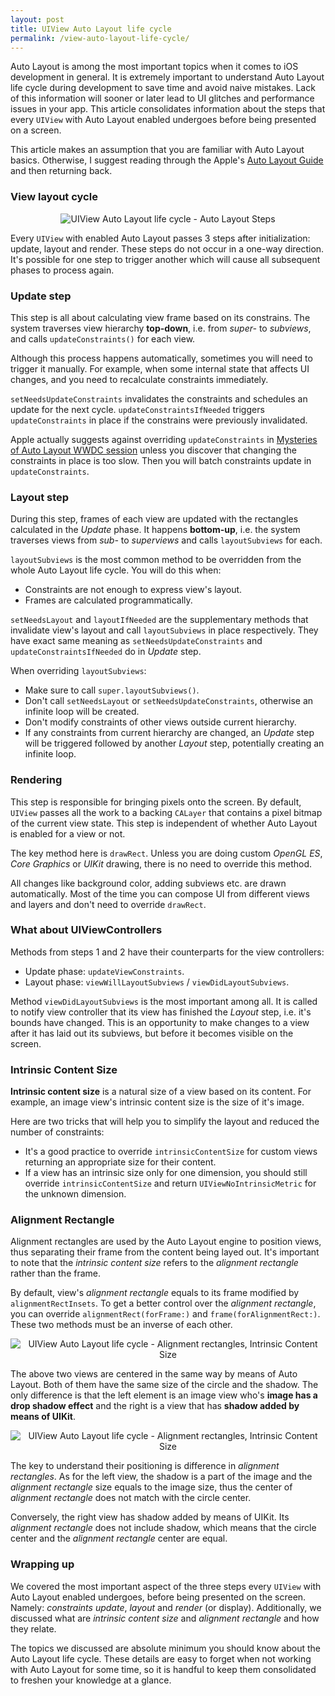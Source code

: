 ```yaml
---
layout: post
title: UIView Auto Layout life cycle
permalink: /view-auto-layout-life-cycle/
---
```


Auto Layout is among the most important topics when it comes to iOS development in general. It is extremely important to understand Auto Layout life cycle during development to save time and avoid naive mistakes. Lack of this information will sooner or later lead to UI glitches and performance issues in your app. This article consolidates information about the steps that every `UIView` with Auto Layout enabled undergoes before being presented on a screen.

This article makes an assumption that you are familiar with Auto Layout basics. Otherwise, I suggest reading through the Apple's [Auto Layout Guide][autolayout-guide] and then returning back.

### View layout cycle

<p align="center">
    <img src="{{ "/img/autolayout_1.svg" | absolute_url }}" alt="UIView Auto Layout life cycle - Auto Layout Steps"/>
</p>

Every `UIView` with enabled Auto Layout passes 3 steps after initialization: update, layout and render. These steps do not occur in a one-way direction. It's possible for one step to trigger another which will cause all subsequent phases to process again.

### Update step

This step is all about calculating view frame based on its constrains. The system traverses view hierarchy **top-down**, i.e. from *super-* to *subviews*, and calls `updateConstraints()` for each view.

Although this process happens automatically, sometimes you will need to trigger it manually. For example, when some internal state that affects UI changes, and you need to recalculate constraints immediately.

`setNeedsUpdateConstraints` invalidates the constraints and schedules an update for the next cycle. `updateConstraintsIfNeeded` triggers `updateConstraints` in place if the constrains were previously invalidated.

Apple actually suggests against overriding `updateConstraints` in [Mysteries of Auto Layout WWDC session](https://developer.apple.com/videos/wwdc/2015/?id=219) unless you discover that changing the constraints in place is too slow. Then you will batch constraints update in `updateConstraints`.

### Layout step

During this step, frames of each view are updated with the rectangles calculated in the *Update* phase. It happens **bottom-up**, i.e. the system traverses views from *sub-* to *superviews* and calls `layoutSubviews` for each.

`layoutSubviews` is the most common method to be overridden from the whole Auto Layout life cycle. You will do this when:
- Constraints are not enough to express view's layout.
- Frames are calculated programmatically.

`setNeedsLayout` and `layoutIfNeeded` are the supplementary methods that invalidate view's layout and call `layoutSubviews` in place respectively. They have exact same meaning as `setNeedsUpdateConstraints` and `updateConstraintsIfNeeded` do in *Update* step.

When overriding `layoutSubviews`:
- Make sure to call `super.layoutSubviews()`.
- Don't call `setNeedsLayout` or `setNeedsUpdateConstraints`, otherwise an infinite loop will be created.
- Don't modify constraints of other views outside current hierarchy.
- If any constraints from current hierarchy are changed, an *Update* step will be triggered followed by another *Layout* step, potentially creating an infinite loop.

<p></p>

### Rendering

This step is responsible for bringing pixels onto the screen. By default, `UIView` passes all the work to a backing `CALayer` that contains a pixel bitmap of the current view state. This step is independent of whether Auto Layout is enabled for a view or not.

The key method here is `drawRect`. Unless you are doing custom *OpenGL ES*, *Core Graphics* or *UIKit* drawing, there is no need to override this method. 

All changes like background color, adding subviews etc. are drawn automatically. Most of the time you can compose UI from different views and layers and don't need to override `drawRect`.

### What about UIViewControllers

Methods from steps 1 and 2 have their counterparts for the view controllers:
- Update phase: `updateViewConstraints`.
- Layout phase: `viewWillLayoutSubviews` / `viewDidLayoutSubviews`.

Method `viewDidLayoutSubviews` is the most important among all. It is called to notify view controller that its view has finished the *Layout* step, i.e. it's bounds have changed. This is an opportunity to make changes to a view after it has laid out its subviews, but before it becomes visible on the screen.

### Intrinsic Content Size

**Intrinsic content size** is a natural size of a view based on its content. For example, an image view's intrinsic content size is the size of it's image. 

Here are two tricks that will help you to simplify the layout and reduced the number of constraints:
- It's a good practice to override `intrinsicContentSize` for custom views returning an appropriate size for their content.
- If a view has an intrinsic size only for one dimension, you should still override `intrinsicContentSize` and return `UIViewNoIntrinsicMetric` for the unknown dimension.

### Alignment Rectangle

Alignment rectangles are used by the Auto Layout engine to position views, thus separating their frame from the content being layed out. It's important to note that the *intrinsic content size* refers to the *alignment rectangle* rather than the frame.

By default, view's *alignment rectangle* equals to its frame modified by `alignmentRectInsets`. To get a better control over the *alignment rectangle*, you can override `alignmentRect(forFrame:)` and `frame(forAlignmentRect:)`. These two methods must be an inverse of each other.

<p align="center">
    <img src="{{ "/img/alignment_rect_1.svg" | absolute_url }}" alt="UIView Auto Layout life cycle - Alignment rectangles, Intrinsic Content Size"/>
</p>

The above two views are centered in the same way by means of Auto Layout. Both of them have the same size of the circle and the shadow. The only difference is that the left element is an image view who's **image has a drop shadow effect** and the right is a view that has **shadow added by means of UIKit**.

<p align="center">
    <img src="{{ "/img/alignment_rect_2.svg" | absolute_url }}" alt="UIView Auto Layout life cycle - Alignment rectangles, Intrinsic Content Size"/>
</p>

The key to understand their positioning is difference in *alignment rectangles*. As for the left view, the shadow is a part of the image and the *alignment rectangle* size equals to the image size, thus the center of *alignment rectangle* does not match with the circle center.

Conversely, the right view has shadow added by means of UIKit. Its *alignment rectangle* does not include shadow, which means that the circle center and the *alignment rectangle* center are equal.

### Wrapping up

We covered the most important aspect of the three steps every `UIView` with Auto Layout enabled undergoes, before being presented on the screen. Namely: *constraints update*, *layout* and *render* (or display). Additionally, we discussed what are *intrinsic content size* and *alignment rectangle* and how they relate.

The topics we discussed are absolute minimum you should know about the Auto Layout life cycle. These details are easy to forget when not working with Auto Layout for some time, so it is handful to keep them consolidated to freshen your knowledge at a glance.

[autolayout-guide]: https://developer.apple.com/library/content/documentation/UserExperience/Conceptual/AutolayoutPG/